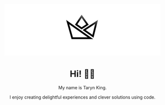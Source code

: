 ![Social icon for TKing](https://github.com/TK1ng/TK1ng/blob/master/assets/crown--illuminated.svg)
<h1 align="center"> Hi! 👋🏾 </h1>
<p align="center"> My name is Taryn King.</p>
<p align="center">
I enjoy creating delightful experiences and clever solutions using code.
</p>
<!-- <p align="center">
Fun facts:
 I'm wildly curious about quantum physics and the mysteries of the universe 🌌 
| I love [playing guitar](https://www.instagram.com/kingtheguitarist/) 🎸 
</p> -->

<!-- Connect with me on [twitter](https://www.twitter.com/iimkiing) |
View my website [here](https://www.kingcodes.dev) -->

<!--- [![Taryn's GitHub stats](https://github-readme-stats.vercel.app/api?username=Tk1ng)](https://github.com/tk1ng/github-readme-stats)--->
